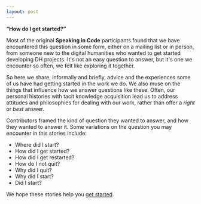 ```yaml
---
layout: post
---
```


**“How do I get started?”**

Most of the original **Speaking in Code** participants found that we have
encountered this question in some form, either on a mailing list or in
person, from someone new to the digital humanities who wanted to get
started developing DH projects. It's not an easy question to
answer, but it's one we encounter so often, we felt like exploring it
together.

So here we share, informally and briefly, advice and the
experiences some of us have had getting started in the work we do. We also muse on the things that  influence how we answer
questions like these. Often, our personal histories with tacit
knowledge acquisition lead us to address attitudes and philosophies for dealing with our work, rather than offer
a *right* or *best* answer.

Contributors framed the kind of question they
wanted to answer, and how they wanted to answer it. Some variations on
the question you may encounter in this stories include:

- Where did I start?
- How did I get started?
- How did I get restarted?
- How do I not quit?
- Why did I quit?
- Why did I start?
- Did I start?

We hope these stories help you [get started](http://codespeak.scholarslab.org/#outcomes).
